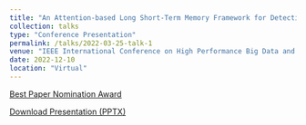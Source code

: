 ```yaml
---
title: "An Attention-based Long Short-Term Memory Framework for Detection of Bitcoin Scams."
collection: talks
type: "Conference Presentation"
permalink: /talks/2022-03-25-talk-1
venue: "IEEE International Conference on High Performance Big Data and Intelligent Systems 2022"
date: 2022-12-10
location: "Virtual"
---
```


[Best Paper Nomination Award](https://puyangzhao.github.io/assets/files/BestPaperNominationAward-4134.pdf)

[Download Presentation (PPTX)](https://puyangzhao.github.io/assets/files/Ponzi.pptx)
